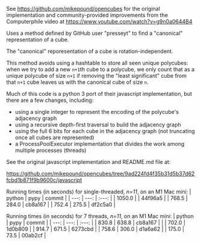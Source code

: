 
See https://github.com/mikepound/opencubes for the original implementation and community-provided improvements from the Computerphile video at https://www.youtube.com/watch?v=g9n0a0644B4

Uses a method defined by GitHub user "presseyt" to find a "canonical" representation of a cube.

The "canonical" reporesentation of a cube is rotation-independent.

This method avoids using a hashtable to store all seen unique polycubes: when we try to add a new `n+1`th cube to a polycube, we only count that as a unique polycube of size `n+1` if removing the "least significant" cube from that `n+1` cube leaves us with the canonical cube of size `n`.

Much of this code is a python 3 port of their javascript implementation, but there are a few changes, including:

- using a single integer to represent the encoding of the polycube's adjacency graph
- using a recursive depth-first traversal to build the adjacency graph
- using the full 6 bits for each cube in the adjacency graph (not truncating once all cubes are represented)
- a ProcessPoolExecutor implementation that divides the work among multiple processes (threads)

See the original javascript implementation and README.md file at:

https://github.com/mikepound/opencubes/tree/9ad224fd4f35b31d5b37d62fcbd1b871f9b9600c/javascript

Running times (in seconds) for single-threaded, *n=11*, on an M1 Mac mini:
| python |  pypy |  commit |
|   ---: |  ---: |  :---:  |
| 1050.0 |       | 44f96a5 |
| 768.5  | 284.0 | cb8a167 |
| 752.4  | 275.5 | df2c5a0 |

Running times (in seconds) for 7 threads, *n=11*, on an M1 Mac mini:
| python |  pypy |  commit |
|   ---: |  ---: |  :---:  |
| 830.8  | 638.8 | cb8a167 |
|        | 702.0 | 1d0b809 |
| 914.7  | 671.5 | 6273cbd |
| 758.6  | 306.0 | d1a6a62 |
| 175.0  |  73.5 | 00ab2cf |
